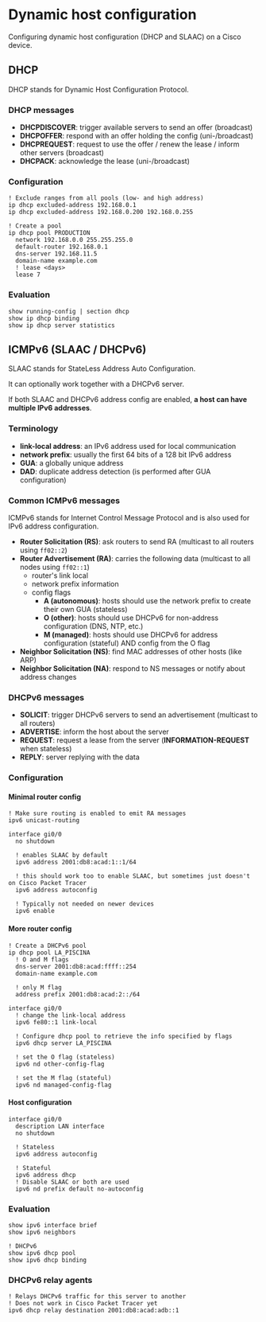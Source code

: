 # Dynamic host configuration

Configuring dynamic host configuration (DHCP and SLAAC) on a Cisco device.

## DHCP

DHCP stands for Dynamic Host Configuration Protocol.

### DHCP messages

- **DHCPDISCOVER**: trigger available servers to send an offer (broadcast)
- **DHCPOFFER**: respond with an offer holding the config (uni-/broadcast)
- **DHCPREQUEST**: request to use the offer / renew the lease / inform other servers (broadcast)
- **DHCPACK**: acknowledge the lease (uni-/broadcast)

### Configuration

```cisco-ios
! Exclude ranges from all pools (low- and high address)
ip dhcp excluded-address 192.168.0.1
ip dhcp excluded-address 192.168.0.200 192.168.0.255

! Create a pool
ip dhcp pool PRODUCTION
  network 192.168.0.0 255.255.255.0
  default-router 192.168.0.1
  dns-server 192.168.11.5
  domain-name example.com
  ! lease <days>
  lease 7
```

### Evaluation

```cisco-ios title="#"
show running-config | section dhcp
show ip dhcp binding
show ip dhcp server statistics
```

## ICMPv6 (SLAAC / DHCPv6)

SLAAC stands for StateLess Address Auto Configuration.

It can optionally work together with a DHCPv6 server.

If both SLAAC and DHCPv6 address config are enabled, **a host can have multiple IPv6 addresses**.

### Terminology

- **link-local address**: an IPv6 address used for local communication
- **network prefix**: usually the first 64 bits of a 128 bit IPv6 address
- **GUA**: a globally unique address
- **DAD**: duplicate address detection (is performed after GUA configuration)

### Common ICMPv6 messages

ICMPv6 stands for Internet Control Message Protocol and is also used for IPv6 address configuration.

- **Router Solicitation (RS)**: ask routers to send RA (multicast to all routers using `ff02::2`)
- **Router Advertisement (RA)**: carries the following data (multicast to all nodes using `ff02::1`)
  - router's link local
  - network prefix information
  - config flags
    - **A (autonomous)**: hosts should use the network prefix to create their own GUA (stateless)
    - **O (other)**: hosts should use DHCPv6 for non-address configuration (DNS, NTP, etc.)
    - **M (managed)**: hosts should use DHCPv6 for address configuration (stateful) AND config from the O flag
- **Neighbor Solicitation (NS)**: find MAC addresses of other hosts (like ARP)
- **Neighbor Solicitation (NA)**: respond to NS messages or notify about address changes

### DHCPv6 messages

- **SOLICIT**: trigger DHCPv6 servers to send an advertisement (multicast to all routers)
- **ADVERTISE**: inform the host about the server
- **REQUEST**: request a lease from the server (**INFORMATION-REQUEST** when stateless)
- **REPLY**: server replying with the data

### Configuration

#### Minimal router config

```cisco-ios
! Make sure routing is enabled to emit RA messages
ipv6 unicast-routing

interface gi0/0
  no shutdown

  ! enables SLAAC by default
  ipv6 address 2001:db8:acad:1::1/64

  ! this should work too to enable SLAAC, but sometimes just doesn't on Cisco Packet Tracer
  ipv6 address autoconfig

  ! Typically not needed on newer devices
  ipv6 enable
```

#### More router config

```cisco-ios
! Create a DHCPv6 pool
ip dhcp pool LA_PISCINA
  ! O and M flags
  dns-server 2001:db8:acad:ffff::254
  domain-name example.com

  ! only M flag
  address prefix 2001:db8:acad:2::/64

interface gi0/0
  ! change the link-local address
  ipv6 fe80::1 link-local

  ! Configure dhcp pool to retrieve the info specified by flags
  ipv6 dhcp server LA_PISCINA

  ! set the O flag (stateless)
  ipv6 nd other-config-flag

  ! set the M flag (stateful)
  ipv6 nd managed-config-flag
```

#### Host configuration

```cisco-ios
interface gi0/0
  description LAN interface
  no shutdown

  ! Stateless
  ipv6 address autoconfig

  ! Stateful
  ipv6 address dhcp
  ! Disable SLAAC or both are used
  ipv6 nd prefix default no-autoconfig
```

### Evaluation

```cisco-ios title="#"
show ipv6 interface brief
show ipv6 neighbors

! DHCPv6
show ipv6 dhcp pool
show ipv6 dhcp binding
```

### DHCPv6 relay agents

```cisco-ios title="config-if#"
! Relays DHCPv6 traffic for this server to another
! Does not work in Cisco Packet Tracer yet
ipv6 dhcp relay destination 2001:db8:acad:adb::1
```
